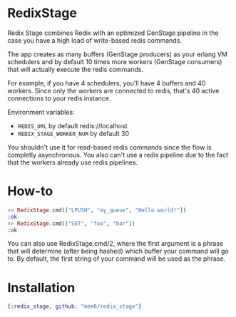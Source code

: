 # RedixStage

Redix Stage combines Redix with an optimized GenStage pipeline in the case you have a high load of write-based redis commands.

The app creates as many buffers (GenStage producers) as your erlang VM schedulers and by default 10 times more workers (GenStage consumers) that will actually execute the redis commands.

For example, if you have 4 schedulers, you'll have 4 buffers and 40 workers. Since only the workers are connected to redis, that's 40 active connections to your redis instance.

Environment variables:
 - `REDIS_URL` by default redis://localhost
 - `REDIX_STAGE_WORKER_NUM` by default 30

You shouldn't use it for read-based redis commands since the flow is completly asynchronous.
You also can't use a redis pipeline due to the fact that the workers already use redis pipelines.

# How-to

```elixir
>> RedixStage.cmd(["LPUSH", "my_queue", "Hello world!"])
:ok
>> RedixStage.cmd(["SET", "foo", "bar"])
:ok
```

You can also use RedixStage.cmd/2, where the first argument is a phrase that will determine (after being hashed) which buffer your command will go to. By default, the first string of your command will be used as the phrase.

# Installation

```elixir 
{:redix_stage, github: "mee6/redix_stage"}
```
